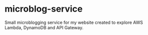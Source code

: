 # microblog-service
Small microblogging service for my website created to explore AWS Lambda, DynamoDB and API Gateway.
